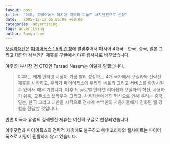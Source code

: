 ```yaml
---
layout: post
title:  "야후, 파이어폭스 아시아 지역의 디폴트 서치엔진으로 선정"
date:   2005-12-13 05:06:08 +09:00
categories: advertising
tags: advertising
author: Samgu Lee
---
```

[모질라재단](http://www.mozilla.com/)은 [파이어폭스 1.5의 런칭](http://www.mozilla.com/firefox/)에 발맞추어서 아시아 4개국 - 한국, 중국, 일본 그리고 대만의 검색엔진 제휴를 구글에서 야후 웹서치로 바꾸었습니다.

야후!의 부사장 겸 CTO인 Farzad Nazem는 이렇게 말했습니다.

> 야후!는 세게 인터넷 시장이 가장 빨리 성장하는 4개 국가에서 모질라와 전략전 제휴를 시작하고, 우리가 파이어폭스에 우리의 네트웍 그리고 서비스를 확장시킬 수 있어서 매우 기쁩니다. 야후!의 글로벌 인터넷 리더쉽과 모질라의 혁신, 사용하기 쉬움, 오픈소스 브라우져 그리고, 사용자들에게의 헌신으로 인해 우리는 중국, 일본, 한국 그리고 대만을 시작으로 전세계 수백만의 사용자들에게 진화된 웹 경험을 전달할 것입니다.

반면 미국과 유럽의 검색엔진 제휴는 여전히 구글로 연장되었습니다.

야후닷컴과 파이어폭스의 전략적 제휴에도 불구하고 야후코리아의 웹사이트는 파이어폭스로 서핑이 원활하지 않고 있습니다.
